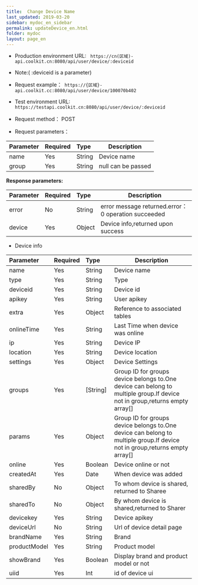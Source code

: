 ```yaml
---
title:  Change Device Name
last_updated: 2019-03-20
sidebar: mydoc_en_sidebar
permalink: updateDevice_en.html
folder: mydoc
layout: page_en
---
```



- Production environment URL: ``` https://cn(区域)-api.coolkit.cn:8080/api/user/device/:deviceid``` 

- Note:( :deviceid is a parameter)

- Request example：``` https://{区域}-api.coolkit.cc:8080/api/user/device/100070b402``` 

- Test environment URL: ``` https://testapi.coolkit.cn:8080/api/user/device/:deviceid``` 

- Request method： POST

- Request parameters：

|Parameter|Required|Type|Description|
|:----    |:---|:----- |-----   |
|name     |Yes  |String | Device name |
|group |Yes  |String | null can be passed |

**Response parameters:**

|Parameter|Required|Type|Description|
|:----    |:---|:----- |-----   |
|error |No  |String | error message returned.error：0 operation succeeded  |
|device |Yes  |Object | Device info,returned upon success  |

- Device info

|Parameter|Required|Type|Description|
|:----    |:---|:----- |-----   |
|name |Yes  |String | Device name  |
|type |Yes  |String | Type  |
|deviceid |Yes  |String | Device id  |
|apikey |Yes  |String | User apikey  |
|extra |Yes  |Object | Reference to associated tables  |
|onlineTime |Yes  |String | Last Time when device was online  |
|ip |Yes  |String | Device IP  |
|location |Yes  |String | Device location  |
|settings |Yes  |Object | Device Settings  |
|groups |Yes  | [String] | Group ID for groups device belongs to.One device can belong to multiple group.If device not in group,returns empty array[]  |
|params |Yes  |Object | Group ID for groups device belongs to.One device can belong to multiple group.If device not in group,returns empty array[]  |
|online |Yes  |Boolean | Device online or not  |
|createdAt |Yes  |Date | When device was added  |
|sharedBy |No  |Object | To whom device is shared, returned to Sharee  |
|sharedTo |No  |Object | By whom device is shared,returned to Sharer  |
|devicekey |Yes  |String | Device apikey  |
|deviceUrl |No  |String | Url of device detail page  |
|brandName |Yes  |String | Brand  |
|productModel |Yes  |String | Product model  |
|showBrand |Yes  |Boolean | Display brand and product model or not  |
|uiid |Yes  | Int | id of device ui  |



